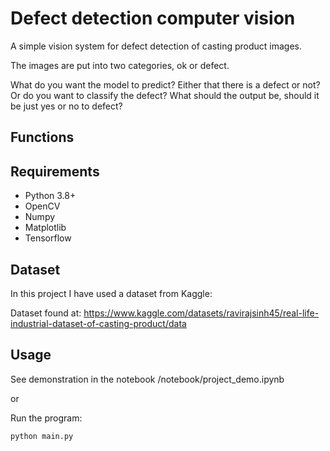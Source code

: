 # Defect detection computer vision 
A simple vision system for defect detection of casting product images.

The images are put into two categories, ok or defect.

What do you want the model to predict? 
Either that there is a defect or not?
Or do you want to classify the defect?
What should the output be, should it be just yes or no to defect?

## Functions


## Requirements
- Python 3.8+
- OpenCV
- Numpy
- Matplotlib
- Tensorflow

## Dataset

In this project I have used a dataset from Kaggle:


Dataset found at: https://www.kaggle.com/datasets/ravirajsinh45/real-life-industrial-dataset-of-casting-product/data

## Usage

   See demonstration in the notebook /notebook/project_demo.ipynb

   or 

   Run the program:
   ```bash
   python main.py
